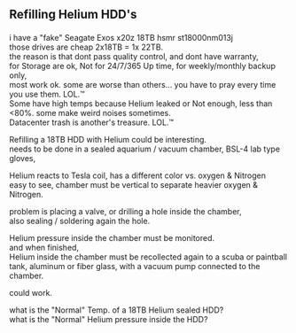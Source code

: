 ## Refilling Helium HDD's </p>

i have a "fake" Seagate Exos x20z 18TB hsmr st18000nm013j  </br>
those drives are cheap 2x18TB = 1x 22TB. </br>
the reason is that dont pass quality control, and dont have warranty,  </br>
for Storage are ok, Not for 24/7/365 Up time, for weekly/monthly backup only, </br>
most work ok. some are worse than others... you have to pray every time you use them. LOL.™ </br>
Some have high temps because Helium leaked or Not enough, less than <80%. some make weird noises sometimes. </br>
Datacenter trash is another's treasure. LOL.™

Refilling a 18TB HDD with Helium could be interesting. </br>
needs to be done in a sealed aquarium / vacuum chamber, BSL-4 lab type gloves, </p>
 
Helium reacts to Tesla coil, has a different color vs. oxygen & Nitrogen </br> 
easy to see, chamber must be vertical to separate heavier oxygen & Nitrogen.

problem is placing a valve, or drilling a hole inside the chamber, </br>
also sealing / soldering again the hole. </p>

Helium pressure inside the chamber must be monitored. </br>
and when finished,  </br>
Helium inside the chamber must be recollected again to a scuba or paintball tank, aluminum or fiber glass,
with a vacuum pump connected to the chamber. </p>

could work. </p>

what is the "Normal" Temp. of a 18TB Helium sealed HDD? </br>
what is the "Normal" Helium pressure inside the HDD? </p>
